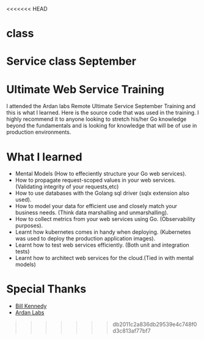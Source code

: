 <<<<<<< HEAD
# class
Service class September
=======
# Ultimate Web Service Training
I attended the Ardan labs Remote Ultimate Service September Training and this is what I learned. Here is the source code that was used in the training. I highly recommend it to anyone looking to stretch his/her Go knowledge beyond the fundamentals and is looking for knowledge that will be of use in production environments.

# What I learned
- Mental Models (How to effeciently structure your Go web services).
- How to propagate request-scoped values in your web services. (Validating integrity of your requests,etc)
- How to use databases with the Golang sql driver (sqlx extension also used).
- How to model your data for efficient use and closely match your business needs. (Think data marshalling and unmarshalling).
- How to collect metrics from your web services using Go. (Observability purposes).
- Learnt how kubernetes comes in handy when deploying. (Kubernetes was used to deploy the production application images).
- Learnt how to test web services efficiently. (Both unit and integration tests)
- Learnt how to architect web services for the cloud.(Tied in with mental models)


# Special Thanks
- [Bill Kennedy](https://twitter.com/goinggodotnet)
- [Ardan Labs](https://www.ardanlabs.com/)


>>>>>>> db2011c2a836db29539e4c748f0d3c813af77bf7
